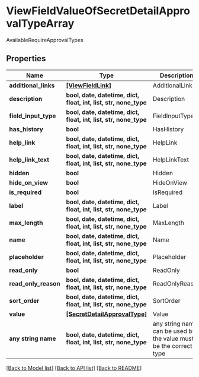 # ViewFieldValueOfSecretDetailApprovalTypeArray

AvailableRequireApprovalTypes

## Properties
Name | Type | Description | Notes
------------ | ------------- | ------------- | -------------
**additional_links** | [**[ViewFieldLink]**](ViewFieldLink.md) | AdditionalLinks | [optional] 
**description** | **bool, date, datetime, dict, float, int, list, str, none_type** | Description | [optional] 
**field_input_type** | **bool, date, datetime, dict, float, int, list, str, none_type** | FieldInputType | [optional] 
**has_history** | **bool** | HasHistory | [optional] 
**help_link** | **bool, date, datetime, dict, float, int, list, str, none_type** | HelpLink | [optional] 
**help_link_text** | **bool, date, datetime, dict, float, int, list, str, none_type** | HelpLinkText | [optional] 
**hidden** | **bool** | Hidden | [optional] 
**hide_on_view** | **bool** | HideOnView | [optional] 
**is_required** | **bool** | IsRequired | [optional] 
**label** | **bool, date, datetime, dict, float, int, list, str, none_type** | Label | [optional] 
**max_length** | **bool, date, datetime, dict, float, int, list, str, none_type** | MaxLength | [optional] 
**name** | **bool, date, datetime, dict, float, int, list, str, none_type** | Name | [optional] 
**placeholder** | **bool, date, datetime, dict, float, int, list, str, none_type** | Placeholder | [optional] 
**read_only** | **bool** | ReadOnly | [optional] 
**read_only_reason** | **bool, date, datetime, dict, float, int, list, str, none_type** | ReadOnlyReason | [optional] 
**sort_order** | **bool, date, datetime, dict, float, int, list, str, none_type** | SortOrder | [optional] 
**value** | [**[SecretDetailApprovalType]**](SecretDetailApprovalType.md) | Value | [optional] 
**any string name** | **bool, date, datetime, dict, float, int, list, str, none_type** | any string name can be used but the value must be the correct type | [optional]

[[Back to Model list]](../README.md#documentation-for-models) [[Back to API list]](../README.md#documentation-for-api-endpoints) [[Back to README]](../README.md)


